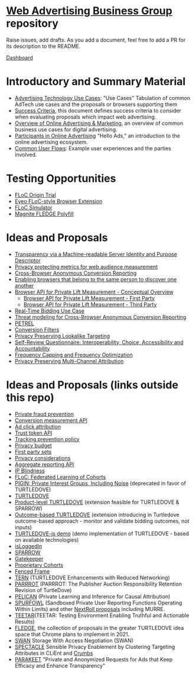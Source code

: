 # [Web Advertising Business Group](https://www.w3.org/community/web-adv) repository

Raise issues, add drafts. As you add a document, feel free to add a PR for its description to the README.

[Dashboard](https://w3c.github.io/web-advertising/dashboard/)

# Introductory and Summary Material

* [Advertising Technology Use Cases](support_for_advertising_use_cases.md): "Use Cases" Tabulation of common AdTech use cases and the proposals or browsers supporting them
* [Success Criteria](success-criteria.md), this document defines success criteria to consider when evaluating proposals which impact web advertising.
* [Overview of Online Advertising & Marketing](advertising101.md), an overview of common business use cases for digital advertising.
* [Participants in Online Advertising](OnlineAdvertisingParticipants.md) "Hello Ads," an introduction to the online advertising ecosystem.
* [Common User Flows](common-user-flows-in-web-advertising.md): Example user experiences and the parties involved.

# Testing Opportunities 

* [FLoC Origin Trial](https://developer.chrome.com/origintrials/#/view_trial/213920982300098561)
* [Eyeo FLoC-style Browser Extension](https://crumbs.org/)
* [FLoC Simulator](https://github.com/shigeki/floc_simulator)
* [Magnite FLEDGE Polyfill](https://github.com/MagniteEngineering/fledge.polyfill)

# Ideas and Proposals

* [Transparency via a Machine-readable Server Identity and Purpose Descriptor](serverdeclaration.md)
* [Privacy protecting metrics for web audience measurement](admetrics.md)
* [Cross-Browser Anonymous Conversion Reporting](cross-browser-anonymous-conversion-reporting.md)
* [Enabling browsers that belong to the same person to discover one another](enabling-browsers-that-belong-to-the-same-person-to-discover-one-another.md)
* [Browser API for Private Lift Measurement - Conceptual Overview](private-lift-measurement-conceptual-overview.md)
  * [Browser API for Private Lift Measurement - First Party](private-lift-measurement-first-party.md)
  * [Browser API for Private Lift Measurement - Third Party](private-lift-measurement-third-party.md)
* [Real-Time Bidding Use Case](rtb-use-case.md)
* [Threat modeling for Cross-Browser Anonymous Conversion Reporting](threat-modeling-for-cross-browser-anonymous-conversion-reporting.md)
* [PETREL](PETREL.md)
* [Conversion Filters](conversion-filters.md)
* [Privacy Preserving Lookalike Targeting](privacy_preserving_lookalike_audience_targeting.md)
* [Self-Review Questionnaire: Interoperability, Choice, Accessibility and Accountability](interoperability-choice-accessibility-accountability-questionairre.md)
* [Frequency Capping and Frequency Optimization](frequency-capping-and-optimization.md)
* [Privacy Preserving Multi-Channel Attribution](privacy-preserving-multi-channel-attribution.md)

# Ideas and Proposals (links outside this repo)
* [Private fraud prevention](https://github.com/siyengar/private-fraud-prevention)
* [Conversion measurement API](https://github.com/WICG/conversion-measurement-api)
* [Ad click attribution](https://github.com/WICG/ad-click-attribution)
* [Trust token API](https://github.com/WICG/trust-token-api)
* [Tracking prevention policy](https://webkit.org/tracking-prevention-policy/)
* [Privacy budget](https://github.com/bslassey/privacy-budget)
* [First party sets](https://github.com/privacycg/first-party-sets)
* [Privacy considerations](https://w3c.github.io/privacy-considerations/)
* [Aggregate reporting API](https://github.com/csharrison/aggregate-reporting-api)
* [IP Blindness](https://github.com/bslassey/ip-blindness/)
* [FLoC: Federated Learning of Cohorts](https://github.com/jkarlin/floc)
* [PIGIN: Private Interest Groups, Including Noise](https://github.com/michaelkleber/pigin) (deprecated in favor of TURTLEDOVE)
* [TURTLEDOVE](https://github.com/WICG/turtledove)
* [Product-level TURTLEDOVE](https://github.com/WICG/turtledove/blob/master/PRODUCT_LEVEL.md) (extension feasible for TURTLEDOVE & SPARROW)
* [Outcome-based TURTLEDOVE](https://github.com/WICG/turtledove/blob/master/OUTCOME_BASED.md) (extension introducing in Turtledove outcome-based approach - monitor and validate bidding outcomes, not inputs)
* [TURTLEDOVE-js demo](https://github.com/dervan/turtledove-js) (demo implementation of TURTLEDOVE - based on available technologies)
* [isLoggedIn](https://github.com/WebKit/explainers/tree/main/IsLoggedIn)
* [SPARROW](https://github.com/WICG/sparrow) 
* [Gatekeeper](https://github.com/MagniteEngineering/Gatekeeper)
* [Proprietary Cohorts](https://github.com/MagniteEngineering/ProprietaryCohorts)
* [Fenced Frame](https://github.com/shivanigithub/fenced-frame/)
* [TERN](https://github.com/WICG/turtledove/blob/master/TERN.md) (TURTLEDOVE Enhancements with Reduced Networking)
* [PARRROT](https://github.com/prebid/identity-gatekeeper/blob/master/proposals/PARRROT.md) (PARRROT: The Publisher Auction Responsibility Retention Revision of TurtleDove)
* [PELICAN](https://github.com/neustar/pelican) (Private Learning and Inference for Causal Attribution)
* [SPURFOWL](https://github.com/AdRoll/privacy/blob/main/SPURFOWL.md) (Sandboxed Private User Reporting Functions Operating Within Limits) and other [NextRoll proposals](https://github.com/AdRoll/privacy) including MURRE.
* [TEETAR](https://github.com/criteo/privacy/blob/main/TEETAR/README.md)(TEETAR: Testing Environment Enabling Truthful and Actionable Results)
* [FLEDGE](https://github.com/WICG/turtledove/blob/master/FLEDGE.md), the collection of proposals in the greater TURTLEDOVE idea space that Chrome plans to implement in 2021.
* [SWAN](https://github.com/1plusX/swan) Storage With Access Negotiation (SWAN)
* [SPECTACLE](https://gitlab.com/eyeo/lab/spectacle/-/blob/master/README.md) Sensible Privacy Enablement by Clustering Targeting Attributes in CLiEnt  and [Crumbs](https://crumbs.org/)
* [PARAKEET](https://github.com/microsoft/privacy-preserving-ads/blob/main/Parakeet.md) "Private and Anonymized Requests for Ads that Keep Efficacy and Enhance Transparency"
